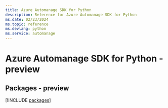 ```yaml
---
title: Azure Automanage SDK for Python
description: Reference for Azure Automanage SDK for Python
ms.date: 02/23/2024
ms.topic: reference
ms.devlang: python
ms.service: automanage
---
```

# Azure Automanage SDK for Python - preview
## Packages - preview
[!INCLUDE [packages](automanage-index.md)]